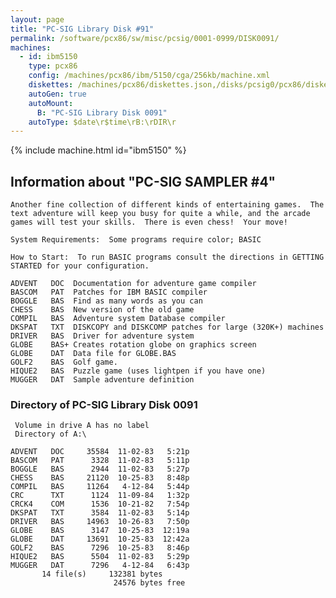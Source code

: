 ```yaml
---
layout: page
title: "PC-SIG Library Disk #91"
permalink: /software/pcx86/sw/misc/pcsig/0001-0999/DISK0091/
machines:
  - id: ibm5150
    type: pcx86
    config: /machines/pcx86/ibm/5150/cga/256kb/machine.xml
    diskettes: /machines/pcx86/diskettes.json,/disks/pcsig0/pcx86/diskettes.json
    autoGen: true
    autoMount:
      B: "PC-SIG Library Disk 0091"
    autoType: $date\r$time\rB:\rDIR\r
---
```


{% include machine.html id="ibm5150" %}

## Information about "PC-SIG SAMPLER #4"

    Another fine collection of different kinds of entertaining games.  The
    text adventure will keep you busy for quite a while, and the arcade
    games will test your skills.  There is even chess!  Your move!
    
    System Requirements:  Some programs require color; BASIC
    
    How to Start:  To run BASIC programs consult the directions in GETTING
    STARTED for your configuration.
    
    ADVENT   DOC  Documentation for adventure game compiler
    BASCOM   PAT  Patches for IBM BASIC compiler
    BOGGLE   BAS  Find as many words as you can
    CHESS    BAS  New version of the old game
    COMPIL   BAS  Adventure system Database compiler
    DKSPAT   TXT  DISKCOPY and DISKCOMP patches for large (320K+) machines
    DRIVER   BAS  Driver for adventure system
    GLOBE    BAS+ Creates rotation globe on graphics screen
    GLOBE    DAT  Data file for GLOBE.BAS
    GOLF2    BAS  Golf game.
    HIQUE2   BAS  Puzzle game (uses lightpen if you have one)
    MUGGER   DAT  Sample adventure definition

### Directory of PC-SIG Library Disk 0091

     Volume in drive A has no label
     Directory of A:\

    ADVENT   DOC     35584  11-02-83   5:21p
    BASCOM   PAT      3328  11-02-83   5:11p
    BOGGLE   BAS      2944  11-02-83   5:27p
    CHESS    BAS     21120  10-25-83   8:48p
    COMPIL   BAS     11264   4-12-84   5:44p
    CRC      TXT      1124  11-09-84   1:32p
    CRCK4    COM      1536  10-21-82   7:54p
    DKSPAT   TXT      3584  11-02-83   5:14p
    DRIVER   BAS     14963  10-26-83   7:50p
    GLOBE    BAS      3147  10-25-83  12:19a
    GLOBE    DAT     13691  10-25-83  12:42a
    GOLF2    BAS      7296  10-25-83   8:46p
    HIQUE2   BAS      5504  11-02-83   5:29p
    MUGGER   DAT      7296   4-12-84   6:43p
           14 file(s)     132381 bytes
                           24576 bytes free
